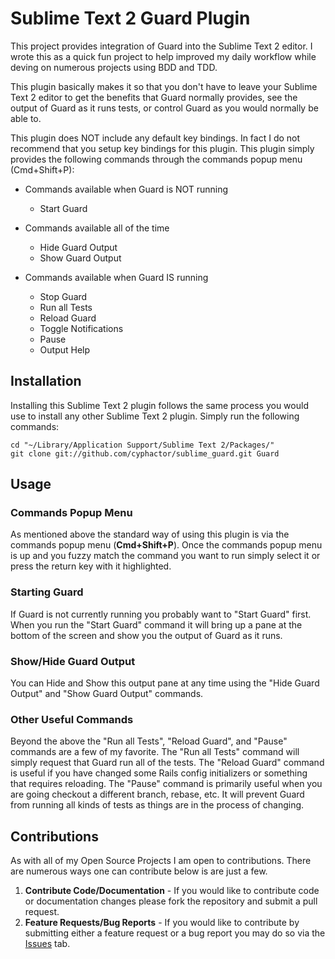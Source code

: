 Sublime Text 2 Guard Plugin
===========================

This project provides integration of Guard into the Sublime Text 2 editor. I wrote this as
a quick fun project to help improved my daily workflow while deving on numerous projects
using BDD and TDD.

This plugin basically makes it so that you don't have to leave your Sublime Text 2 editor to
get the benefits that Guard normally provides, see the output of Guard as it runs tests, or
control Guard as you would normally be able to.

This plugin does NOT include any default key bindings. In fact I do not recommend that you
setup key bindings for this plugin. This plugin simply provides the following commands
through the commands popup menu (Cmd+Shift+P):

* Commands available when Guard is NOT running

    * Start Guard

* Commands available all of the time

    * Hide Guard Output
    * Show Guard Output

* Commands available when Guard IS running

    * Stop Guard
    * Run all Tests
    * Reload Guard
    * Toggle Notifications
    * Pause
    * Output Help

## Installation

Installing this Sublime Text 2 plugin follows the same process you would use to install any other Sublime Text 2 plugin. Simply run the following commands:

    cd "~/Library/Application Support/Sublime Text 2/Packages/"
    git clone git://github.com/cyphactor/sublime_guard.git Guard

## Usage

### Commands Popup Menu

As mentioned above the standard way of using this plugin is via the commands popup menu (**Cmd+Shift+P**).
Once the commands popup menu is up and you fuzzy match the command you want to run simply select it or
press the return key with it highlighted.

### Starting Guard

If Guard is not currently running you probably want to "Start Guard" first. When you run the "Start Guard"
command it will bring up a pane at the bottom of the screen and show you the output of Guard as it runs.

### Show/Hide Guard Output

You can Hide and Show this output pane at any time using the "Hide Guard Output" and "Show Guard Output"
commands.

### Other Useful Commands

Beyond the above the "Run all Tests", "Reload Guard", and "Pause" commands are a few of my favorite. The
"Run all Tests" command will simply request that Guard run all of the tests. The "Reload Guard" command
is useful if you have changed some Rails config initializers or something that requires reloading. The
"Pause" command is primarily useful when you are going checkout a different branch, rebase, etc. It will
prevent Guard from running all kinds of tests as things are in the process of changing.

## Contributions

As with all of my Open Source Projects I am open to contributions. There are numerous ways one can contribute
below is are just a few.

1. **Contribute Code/Documentation** - If you would like to contribute code or documentation changes please fork the repository and submit a pull request.
2. **Feature Requests/Bug Reports** - If you would like to contribute by submitting either a feature request or a bug report you may do so via the [Issues](http://github.com/cyphactor/sublime_guard/issues) tab.